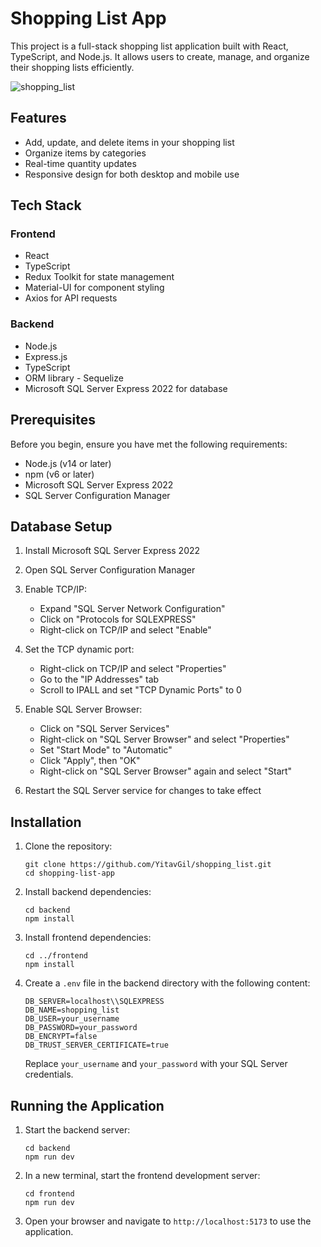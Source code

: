 # Shopping List App

This project is a full-stack shopping list application built with React, TypeScript, and Node.js. It allows users to create, manage, and organize their shopping lists efficiently.

![shopping_list](https://github.com/user-attachments/assets/d616c91a-5904-479b-a77d-1185c2d9d7dc)

## Features

- Add, update, and delete items in your shopping list
- Organize items by categories
- Real-time quantity updates
- Responsive design for both desktop and mobile use

## Tech Stack

### Frontend
- React
- TypeScript
- Redux Toolkit for state management
- Material-UI for component styling
- Axios for API requests

### Backend
- Node.js
- Express.js
- TypeScript
- ORM library - Sequelize 
- Microsoft SQL Server Express 2022 for database


## Prerequisites

Before you begin, ensure you have met the following requirements:

- Node.js (v14 or later)
- npm (v6 or later)
- Microsoft SQL Server Express 2022
- SQL Server Configuration Manager

## Database Setup

1. Install Microsoft SQL Server Express 2022
2. Open SQL Server Configuration Manager
3. Enable TCP/IP:
   - Expand "SQL Server Network Configuration"
   - Click on "Protocols for SQLEXPRESS"
   - Right-click on TCP/IP and select "Enable"
4. Set the TCP dynamic port:
   - Right-click on TCP/IP and select "Properties"
   - Go to the "IP Addresses" tab
   - Scroll to IPALL and set "TCP Dynamic Ports" to 0
5. Enable SQL Server Browser:
   - Click on "SQL Server Services"
   - Right-click on "SQL Server Browser" and select "Properties"
   - Set "Start Mode" to "Automatic"
   - Click "Apply", then "OK"
   - Right-click on "SQL Server Browser" again and select "Start"

6. Restart the SQL Server service for changes to take effect

## Installation

1. Clone the repository:
   ```
   git clone https://github.com/YitavGil/shopping_list.git
   cd shopping-list-app
   ```

2. Install backend dependencies:
   ```
   cd backend
   npm install
   ```

3. Install frontend dependencies:
   ```
   cd ../frontend
   npm install
   ```

4. Create a `.env` file in the backend directory with the following content:
   ```
   DB_SERVER=localhost\\SQLEXPRESS
   DB_NAME=shopping_list
   DB_USER=your_username
   DB_PASSWORD=your_password
   DB_ENCRYPT=false
   DB_TRUST_SERVER_CERTIFICATE=true
   ```
   Replace `your_username` and `your_password` with your SQL Server credentials.

## Running the Application

1. Start the backend server:
   ```
   cd backend
   npm run dev
   ```

2. In a new terminal, start the frontend development server:
   ```
   cd frontend
   npm run dev
   ```

3. Open your browser and navigate to `http://localhost:5173` to use the application.


